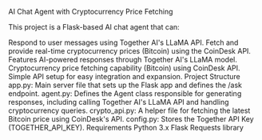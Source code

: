 AI Chat Agent with Cryptocurrency Price Fetching

This project is a Flask-based AI chat agent that can:

Respond to user messages using Together AI's LLaMA API.
Fetch and provide real-time cryptocurrency prices (Bitcoin) using the CoinDesk API.
Features
AI-powered responses through Together AI's LLaMA model.
Cryptocurrency price fetching capability (Bitcoin) using CoinDesk API.
Simple API setup for easy integration and expansion.
Project Structure
app.py: Main server file that sets up the Flask app and defines the /ask endpoint.
agent.py: Defines the Agent class responsible for generating responses, including calling Together AI's LLaMA API and handling cryptocurrency queries.
crypto_api.py: A helper file for fetching the latest Bitcoin price using CoinDesk's API.
config.py: Stores the Together API Key (TOGETHER_API_KEY).
Requirements
Python 3.x
Flask
Requests library
